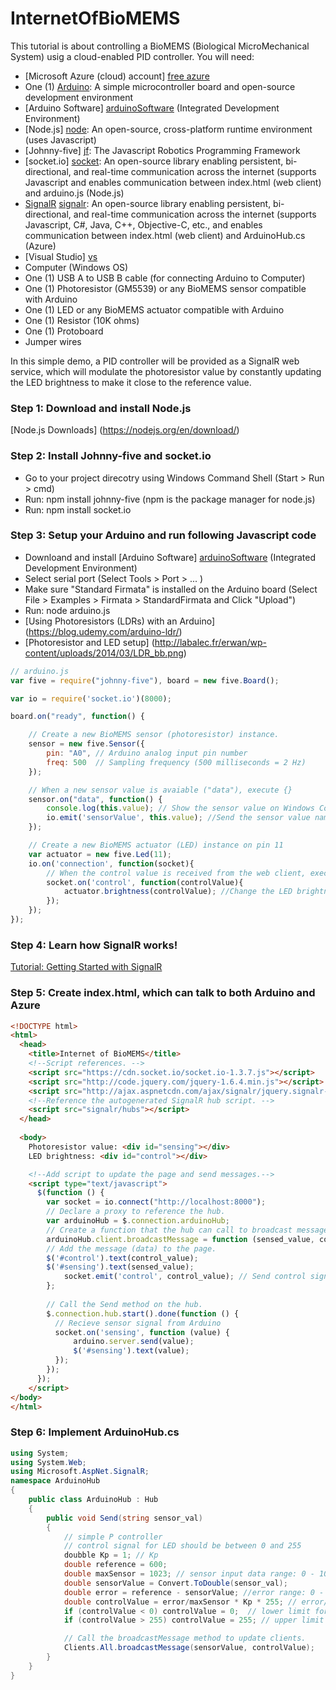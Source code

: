 # InternetOfBioMEMS

This tutorial is about controlling a BioMEMS (Biological MicroMechanical System) usig a cloud-enabled PID controller. You will need:

  - [Microsoft Azure (cloud) account] [free azure]
  - One (1) [Arduino][arduino]: A simple microcontroller board and open-source development environment 
  - [Arduino Software] [arduinoSoftware]  (Integrated Development Environment)
  - [Node.js] [node]: An open-source, cross-platform runtime environment (uses Javascript)
  - [Johnny-five] [jf]: The Javascript Robotics Programming Framework
  - [socket.io] [socket]: An open-source library enabling persistent, bi-directional, and real-time communication across the internet (supports Javascript and enables communication between index.html (web client) and arduino.js (Node.js)
  - [SignalR] [signalr]: An open-source library enabling persistent, bi-directional, and real-time communication across the internet
(supports Javascript, C#, Java, C++, Objective-C, etc., and enables communication between index.html (web client) and ArduinoHub.cs (Azure)
  - [Visual Studio] [vs]
  - Computer (Windows OS)
  - One (1) USB A to USB B cable (for connecting Arduino to Computer)
  - One (1) Photoresistor (GM5539) or any BioMEMS sensor compatible with Arduino
  - One (1) LED or any BioMEMS actuator compatible with Arduino
  - One (1) Resistor (10K ohms)
  - One (1) Protoboard
  - Jumper wires

In this simple demo, a PID controller will be provided as a SignalR web service, which will modulate the photoresistor value by constantly updating the LED brightness to make it close to the reference value. 

### Step 1: Download and install Node.js
[Node.js Downloads] (https://nodejs.org/en/download/) 

### Step 2: Install Johnny-five and socket.io
* Go to your project direcotry using Windows Command Shell (Start > Run > cmd)
* Run: npm install johnny-five (npm is the package manager for node.js)
* Run: npm install socket.io

### Step 3: Setup your Arduino and run following Javascript code
* Downloand and install [Arduino Software] [arduinoSoftware]  (Integrated Development Environment)
* Select serial port (Select Tools > Port > ... )
* Make sure "Standard Firmata" is installed on the Arduino board (Select File > Examples > Firmata > StandardFirmata and Click "Upload")
* Run: node arduino.js
* [Using Photoresistors (LDRs) with an Arduino] (https://blog.udemy.com/arduino-ldr/)
* [Photoresistor and LED setup] (http://labalec.fr/erwan/wp-content/uploads/2014/03/LDR_bb.png)
```javascript
// arduino.js
var five = require("johnny-five"), board = new five.Board();

var io = require('socket.io')(8000);

board.on("ready", function() {

    // Create a new BioMEMS sensor (photoresistor) instance.
    sensor = new five.Sensor({
        pin: "A0", // Arduino analog input pin number
        freq: 500  // Sampling frequency (500 milliseconds = 2 Hz)
    });

    // When a new sensor value is avaiable ("data"), execute {}
    sensor.on("data", function() {
        console.log(this.value); // Show the sensor value on Windows Command Shell
        io.emit('sensorValue', this.value); //Send the sensor value named "sensorValue" to the web client (e.g., sensorValue: 300)
    });

    // Create a new BioMEMS actuator (LED) instance on pin 11
    var actuator = new five.Led(11);
    io.on('connection', function(socket){
        // When the control value is received from the web client, execute {}
        socket.on('control', function(controlValue){
            actuator.brightness(controlValue); //Change the LED brightness to "controlValue"
        });
    });
});
```
### Step 4: Learn how SignalR works!
[Tutorial: Getting Started with SignalR](http://www.asp.net/signalr/overview/getting-started/tutorial-getting-started-with-signalr) 

### Step 5: Create index.html, which can talk to both Arduino and Azure

``` html
<!DOCTYPE html>
<html>
  <head>
    <title>Internet of BioMEMS</title>
    <!--Script references. -->
    <script src="https://cdn.socket.io/socket.io-1.3.7.js"></script>
    <script src="http://code.jquery.com/jquery-1.6.4.min.js"></script>
    <script src="http://ajax.aspnetcdn.com/ajax/signalr/jquery.signalr-2.2.0.min.js"></script>
    <!--Reference the autogenerated SignalR hub script. -->
    <script src="signalr/hubs"></script>
  </head>
  
  <body>
    Photoresistor value: <div id="sensing"></div>
    LED brightness: <div id="control"></div>

    <!--Add script to update the page and send messages.-->
    <script type="text/javascript">
      $(function () {
        var socket = io.connect("http://localhost:8000");
        // Declare a proxy to reference the hub.
        var arduinoHub = $.connection.arduinoHub;
        // Create a function that the hub can call to broadcast messages (data).
        arduinoHub.client.broadcastMessage = function (sensed_value, control_value) {
        // Add the message (data) to the page.
        $('#control').text(control_value);
        $('#sensing').text(sensed_value);
            socket.emit('control', control_value); // Send control signal to Arduino
        };
        
        // Call the Send method on the hub.
        $.connection.hub.start().done(function () {
          // Recieve sensor signal from Arduino
          socket.on('sensing', function (value) {
              arduino.server.send(value);
              $('#sensing').text(value);
          });
        });
      });
    </script>
</body>
</html>
```
### Step 6: Implement ArduinoHub.cs 
``` cs
using System;
using System.Web;
using Microsoft.AspNet.SignalR;
namespace ArduinoHub
{
    public class ArduinoHub : Hub
    {
        public void Send(string sensor_val)
        {
            // simple P controller
            // control signal for LED should be between 0 and 255
            doubble Kp = 1; // Kp
            double reference = 600;  
            double maxSensor = 1023; // sensor input data range: 0 - 1023
            double sensorValue = Convert.ToDouble(sensor_val);
            double error = reference - sensorValue; //error range: 0 - 1023
            double controlValue = error/maxSensor * Kp * 255; // error/maxSensor range: 0 - 1
            if (controlValue < 0) controlValue = 0;  // lower limit for control signal
            if (controlValue > 255) controlValue = 255; // upper limit for control signal

            // Call the broadcastMessage method to update clients.
            Clients.All.broadcastMessage(sensorValue, controlValue);
        }
    }
}
```

[free azure]: <https://azure.microsoft.com/en-us/pricing/free-trial/>
[arduino]: <https://www.arduino.cc/>
[arduinoSoftware]: <https://www.arduino.cc/en/Main/Software>
[node]: <https://nodejs.org>
[jf]:<http://johnny-five.io/>
[signalr]:<http://www.asp.net/signalr>
[socket]:<http://socket.io/>
[vs]: <https://www.visualstudio.com/en-us/visual-studio-homepage-vs.aspx>
[signalr tutorial]: <hhttp://www.asp.net/signalr/overview/getting-started/tutorial-getting-started-with-signalr>
